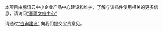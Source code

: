 本项目由腾讯云中小企业产品中心建设和维护，了解与该插件使用相关的更多信息，请访问[“春雨文档中心”](https://openapp.qq.com/docs/Wordpress/sms.html) 

请通过[“咨询建议”](https://support.qq.com/products/164613) 向我们提交宝贵意见。